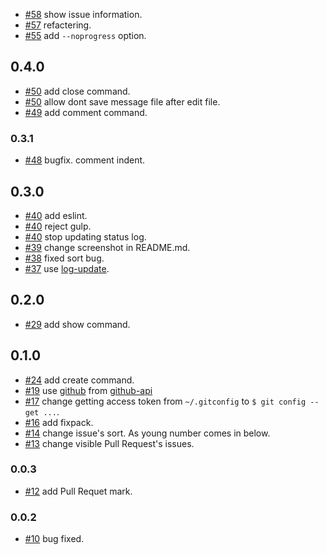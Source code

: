 - [#58](https://github.com/bonegollira/gic/pull/58) show issue information.
- [#57](https://github.com/bonegollira/gic/pull/57) refactering.
- [#55](https://github.com/bonegollira/gic/pull/55) add `--noprogress` option.

## 0.4.0

- [#50](https://github.com/bonegollira/gic/pull/50) add close command.
- [#50](https://github.com/bonegollira/gic/pull/50) allow dont save message file after edit file.
- [#49](https://github.com/bonegollira/gic/pull/40) add comment command.

### 0.3.1

- [#48](https://github.com/bonegollira/gic/pull/48) bugfix. comment indent.

## 0.3.0

- [#40](https://github.com/bonegollira/gic/pull/40) add eslint.
- [#40](https://github.com/bonegollira/gic/pull/40) reject gulp.
- [#40](https://github.com/bonegollira/gic/pull/40) stop updating status log.
- [#39](https://github.com/bonegollira/gic/pull/39) change screenshot in README.md.
- [#38](https://github.com/bonegollira/gic/pull/38) fixed sort bug.
- [#37](https://github.com/bonegollira/gic/pull/37) use [log-update](https://www.npmjs.com/package/log-update).

## 0.2.0

- [#29](https://github.com/bonegollira/gic/pull/29) add show command.

## 0.1.0

- [#24](https://github.com/bonegollira/gic/pull/24) add create command.
- [#19](https://github.com/bonegollira/gic/pull/19) use [github](https://www.npmjs.com/package/github) from [github-api](https://www.npmjs.com/package/github-api)
- [#17](https://github.com/bonegollira/gic/pull/17) change getting access token from `~/.gitconfig` to `$ git config --get ...`.
- [#16](https://github.com/bonegollira/gic/pull/16) add fixpack.
- [#14](https://github.com/bonegollira/gic/pull/14) change issue's sort. As young number comes in below.
- [#13](https://github.com/bonegollira/gic/pull/13) change visible Pull Request's issues.

### 0.0.3

- [#12](https://github.com/bonegollira/gic/pull/12/files) add Pull Requet mark.

### 0.0.2

- [#10](https://github.com/bonegollira/gic/pull/10) bug fixed.
